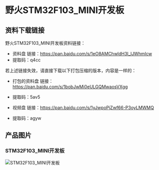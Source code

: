 []()

# 野火STM32F103_MINI开发板

## 资料下载链接
野火STM32F103_MINI开发板资料链接：
* 资料盘 链接：https://pan.baidu.com/s/1eO8AMChwldH3I_lJWhmIcw 
* 提取码：q4cc 




若上述链接失效，请直接下载以下打包压缩的版本，内容是一样的：
* 打包的资料盘  链接：https://pan.baidu.com/s/1bobJwMi0eULGQMwaosVXgg 
* 提取码：5av5 



* 视频盘 链接：https://pan.baidu.com/s/1yJwpoPjZwf66-P3oyLMWMQ 
* 提取码：agyw 




## 产品图片
### STM32F103_MINI开发板
![STM32F103_MINI开发板](https://raw.githubusercontent.com/wiki/Embdefire/products/images/STM32系列产品/STM32F103_MINI开发板/STM32F103_MINI开发板.jpg)